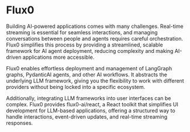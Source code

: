 # Flux0

Building AI-powered applications comes with many challenges. Real-time streaming is essential for seamless interactions, and managing conversations between people and agents requires careful orchestration. Flux0 simplifies this process by providing a streamlined, scalable framework for AI agent deployment, reducing complexity and making AI-driven applications more accessible.

Flux0 enables effortless deployment and management of LangGraph graphs, PydanticAI agents, and other AI workflows. It abstracts the underlying LLM framework, giving you the flexibility to work with different providers without being locked into a specific ecosystem.

Additionally, integrating LLM frameworks into user interfaces can be complex. Flux0 provides flux0-ai/react, a React toolkit that simplifies UI development for LLM-based applications, offering a structured way to handle interactions, event-driven updates, and real-time streaming responses.
